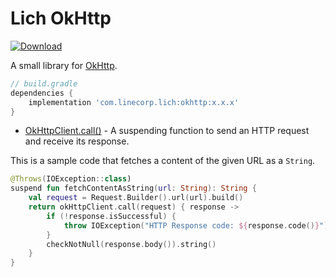 # Lich OkHttp

[ ![Download](https://api.bintray.com/packages/line/lich/okhttp/images/download.svg) ](https://bintray.com/line/lich/okhttp/_latestVersion)

A small library for [OkHttp](https://square.github.io/okhttp/).

```groovy
// build.gradle
dependencies {
    implementation 'com.linecorp.lich:okhttp:x.x.x'
}
```

- [OkHttpClient.call()](src/main/java/com/linecorp/lich/okhttp/OkHttpExtensions.kt) - A suspending
function to send an HTTP request and receive its response.

This is a sample code that fetches a content of the given URL as a `String`.
```kotlin
@Throws(IOException::class)
suspend fun fetchContentAsString(url: String): String {
    val request = Request.Builder().url(url).build()
    return okHttpClient.call(request) { response ->
        if (!response.isSuccessful) {
            throw IOException("HTTP Response code: ${response.code()}")
        }
        checkNotNull(response.body()).string()
    }
}
```
